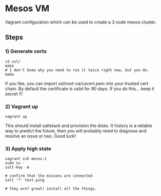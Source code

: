 # Mesos VM

Vagrant configuration which can be used to create a 3 node mesos cluster.

## Steps

### 1) Generate certs

```
cd ssl/
make
# I don't know why you need to run it twice right now, but you do.
make
```

If you like, you can import ssl/root-ca/cacert.pem into your trusted cert chain. By default the certificate is valid for 90 days. If you do this... keep it secret !!!

### 2) Vagrant up

```
vagrant up
```

This should install saltstack and provision the disks. It history is a reliable way to predict the future, then you will probably need to diagnose and resolve an issue or two. Good luck!

### 3) Apply high state

```
vagrant ssh mesos-1
sudo su - 
salt-key -A

# confirm that the minions are connected
salt '*' test.ping

# they are? great! install all the things.

```
